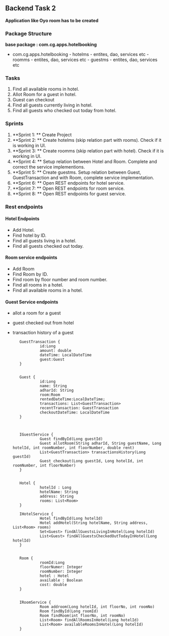 ## Backend Task 2

**Application like Oyo room has to be created**

### Package Structure

**base package : com.cg.apps.hotelbooking**

- com.cg.apps.hotelbooking
                    - hotelms
                      - entites, dao, services etc
                    - roomms
                      - entites, dao, services etc
                    - guestms
                      - entites, dao, services etc
  

### Tasks
1. Find all available rooms in hotel.
2. Allot Room for a guest in hotel.
3. Guest can checkout
4. Find all guests currently living in hotel.
5. Find all guests who checked out today from hotel.

### Sprints
1. **Sprint 1: ** Create Project
2. **Sprint 2: ** Create hotelms (skip relation part with rooms). Check if it is working in UI.
3. **Sprint 3: ** Create roomms (skip relation part with hotel). Check if it is working in UI.
4. **Sprint 4: ** Setup relation between Hotel and Room. Complete and correct the service implementions.
5. **Sprint 5: ** Create guestms. Setup relation between Guest, GuestTransaction and with Room, complete service implementation.
6. **Sprint 6: ** Open REST endpoints for hotel service.
7. **Sprint 7: ** Open REST endpoints for room service.
8. **Sprint 8: ** Open REST endpoints for guest service.

### Rest endpoints

#### Hotel Endpoints
- Add Hotel.
- Find hotel by ID.
- Find all guests living in a hotel.
- Find all guests checked out today.

#### Room service endpoints
- Add Room
- Find Room by ID.
- Find room by floor number and room number.
- Find all rooms in a hotel.
- Find all available rooms in a hotel.

#### Guest Service endpoints
- allot a room for a guest
- guest checked out from hotel 
- transaction history of a guest
 
 
         GuestTransaction {
                  id:Long
                  amount: double
                  dateTime: LocalDateTime
                  guest:Guest
         }


         Guest {
                  id:Long
                  name: String
                  adharId: String
                  room:Room
                  rentedDateTime:LocalDateTime;
                  transactions: List<GuestTransaction>
                  recentTransaction: GuestTransaction
                  checkoutDateTime: LocalDateTime
         }



         IGuestService {
                  Guest findById(Long guestId)
                  Guest allotRoom(String adharId, String guestName, Long hotelId, int roomNumber, int floorNumber, double rent)
                  List<GuestTransaction> transactionsHistory(Long guestId)
                  Guest checkout(Long guestId, Long hotelId, int roomNumber, int floorNumber)
         }


         Hotel {
                  hotelId : Long
                  hotelName: String
                  address: String 
                  rooms: List<Room>
         }

         IHotelService {
                  Hotel findById(Long hotelId)
                  Hotel addHotel(String hotelName, String address, List<Room> rooms)
                  Set<Guest> findAllGuestsLivingInHotel(Long hotelId)
                  List<Guest> findAllGuestsCheckedOutTodayInHotel(Long hotelId)
         }


         Room {
                  roomId:Long
                  floorNumer: Integer
                  roomNumber: Integer
                  hotel : Hotel
                  available : Boolean
                  cost: double
         }


         IRoomService {
                  Room addroom(Long hotelId, int floorNo, int roomNo) 
                  Room findById(Long roomId)
                  Room findRoom(int floorNo, int roomNo)
                  List<Room> findAllRoomsInHotel(Long hotelId)
                  List<Room> availableRoomsInHotel(Long hotelId)
         }
